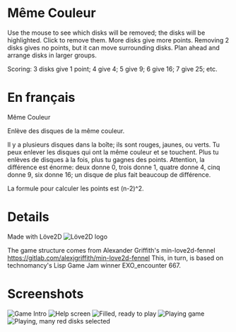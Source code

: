 # Même Couleur

Use the mouse to see which disks will be removed; the disks
will be highlighted. Click to remove them. More disks give
more points. Removing 2 disks gives no points, but it can move
surrounding disks. Plan ahead and arrange disks in larger
groups.

Scoring: 3 disks give 1 point; 4 give 4;
         5 give 9; 6 give 16; 7 give 25;
         etc.

# En français

Même Couleur

Enlève des disques de la même couleur.

Il y a plusieurs disques dans la boîte; ils sont rouges, jaunes,
ou verts. Tu peux enlever les disques qui ont la même couleur et
se touchent. Plus tu enlèves de disques à la fois, plus tu
gagnes des points. Attention, la différence est énorme: deux
donne 0, trois donne 1, quatre donne 4, cinq donne 9, six donne
16; un disque de plus fait beaucoup de différence.

La formule pour calculer les points est (n-2)^2.

# Details

Made with Löve2D
![Löve2D logo](https://github.com/ratel223/meme-couleur/blob/main/Love-game-logo-0.10.png "Löve2D logo")

The game structure comes from Alexander Griffith's min-love2d-fennel
https://gitlab.com/alexjgriffith/min-love2d-fennel
This, in turn, is based on technomancy's Lisp Game Jam winner
EXO_encounter 667.
# Screenshots

![Game Intro](https://github.com/ratel223/meme-couleur/blob/main/screenshots/M%C3%AAme_Couleur_intro.png "Intro")
![Help screen](https://github.com/ratel223/meme-couleur/blob/main/screenshots/M%C3%AAme_Couleur_help.png "Help")
![Filled, ready to play](https://github.com/ratel223/meme-couleur/blob/main/screenshots/M%C3%AAme_Couleur_fill.png "Filled")
![Playing game](https://github.com/ratel223/meme-couleur/blob/main/screenshots/M%C3%AAme_Couleur_play.png "Playing")
![Playing, many red disks selected](https://github.com/ratel223/meme-couleur/blob/main/screenshots/M%C3%AAme_Couleur_many_red_disks.png "many red disks")
